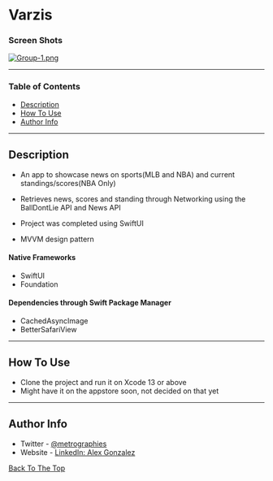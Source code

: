 # Varzis

### Screen Shots
[![Group-1.png](https://i.postimg.cc/V6TJK99X/Group-1.png)](https://postimg.cc/vgr8BVNm)

---

### Table of Contents

- [Description](#description)
- [How To Use](#how-to-use)
- [Author Info](#author-info)

---

## Description

- An app to showcase news on sports(MLB and NBA) and current standings/scores(NBA Only)

- Retrieves news, scores and standing through Networking using the BallDontLie API and News API

- Project was completed using SwiftUI

- MVVM design pattern

#### Native Frameworks

- SwiftUI
- Foundation

#### Dependencies through Swift Package Manager

- CachedAsyncImage
- BetterSafariView

---


## How To Use

- Clone the project and run it on Xcode 13 or above
- Might have it on the appstore soon, not decided on that yet
---

## Author Info

- Twitter - [@metrographies](https://twitter.com/metrographies)
- Website - [LinkedIn: Alex Gonzalez](https://www.linkedin.com/in/alex-gonzalez-b95674211/)

[Back To The Top](#Varzis)
